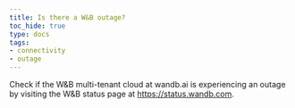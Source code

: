 ```yaml
---
title: Is there a W&B outage?
toc_hide: true
type: docs
tags:
- connectivity
- outage
---
```

Check if the W&B multi-tenant cloud at wandb.ai is experiencing an outage by visiting the W&B status page at https://status.wandb.com.